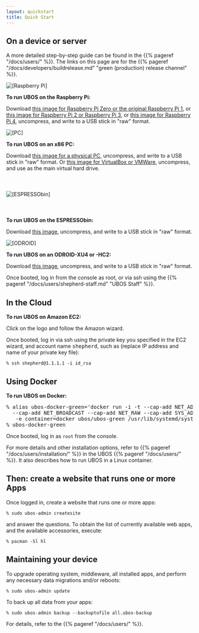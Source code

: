 ```yaml
---
layout: quickstart
title: Quick Start
---
```


## On a device or server

A more detailed step-by-step guide can be found in the {{% pageref "/docs/users/" %}}.
The links on this page are for the {{% pageref "/docs/developers/buildrelease.md" "green (production) release channel" %}}.

<div class="platforms">
 <div>
  <img src="/images/rpi-83x100.png" alt="[Raspberry Pi]">
  <p><b>To run UBOS on the Raspberry Pi:</b></p>
  <p>Download <a href="http://depot.ubos.net/green/armv6h/images/ubos_green_armv6h-rpi_LATEST.img.xz">this
     image for Raspberry Pi&nbsp;Zero or the original Raspberry Pi 1</a>, or
     <a href="http://depot.ubos.net/green/armv7h/images/ubos_green_armv7h-rpi2_LATEST.img.xz">this
     image for Raspberry Pi&nbsp;2 or Raspberry Pi&nbsp;3</a>, or
     <a href="http://depot.ubos.net/green/armv7h/images/ubos_green_armv7h-rpi4_LATEST.img.xz">this
     image for Raspberry Pi&nbsp;4</a>,
     uncompress, and write to a USB stick in "raw" format.</p>
 </div>
 <div>
  <img src="/images/pc-79x100.png" alt="[PC]">
  <p><b>To run UBOS on an x86 PC:</b></p>
  <p>Download <a href="http://depot.ubos.net/green/x86_64/images/ubos_green_x86_64-pc_LATEST.img.xz">this
     image for a physical PC</a>, uncompress, and write to a USB stick in "raw" format. Or
     <a href="http://depot.ubos.net/green/x86_64/images/ubos_green_x86_64-vbox_LATEST.vmdk.xz">this
     image for VirtualBox or VMWare</a>, uncompress, and use as the main virtual hard drive.</p>
 </div>
</div>
<div class="platforms">
 <div>
  <img src="/images/espressobin-175x22.png" alt="[ESPRESSObin]" style="margin: 39px 0">
  <p><b>To run UBOS on the ESPRESSObin:</b></p>
  <p>Download <a href="http://depot.ubos.net/green/aarch64/images/ubos_green_aarch64-espressobin_LATEST.img.xz">this
     image</a>, uncompress, and write to a USB stick in "raw" format.</p>
 </div>
 <div>
  <img src="/images/hardkernel-95x100.png" alt="[ODROID]" style="">
  <p><b>To run UBOS on an ODROID-XU4 or -HC2:</b></p>
  <p>Download <a href="http://depot.ubos.net/green/aarch64/images/ubos_green_armv7h-odroid-xu3_LATEST.img.xz">this
     image</a>, uncompress, and write to a USB stick in "raw" format.</p>
 </div>
</div>

Once booted, log in from the console as root, or via ssh using the
{{% pageref "/docs/users/shepherd-staff.md" "UBOS Staff" %}}.

<h2>In the Cloud</h2>
<div class="platforms">
 <div>
  <p><b>To run UBOS on Amazon EC2:</b></p>
  <script id="ubos-amazon-ec2-image-latest" src="/include/amazon-ec2-image-latest.js"></script>
  <p>Click on the logo and follow the Amazon wizard.</p>
 </div>
</div>

Once booted, log in via ssh using the private key you specified in the EC2 wizard, and
account name <tt>shepherd</tt>, such as (replace IP address and name of your private key
file):

    % ssh shepherd@1.1.1.1 -i id_rsa

<h2>Using Docker</h2>
<div class="platforms">
 <div>
  <p><b>To run UBOS on Docker:</b></p>
  <pre style="max-width: 100%">% alias ubos-docker-green='docker run -i -t --cap-add NET_ADMIN --cap-add NET_BIND_SERVICE
  --cap-add NET_BROADCAST --cap-add NET_RAW --cap-add SYS_ADMIN -v /sys/fs/cgroup:/sys/fs/cgroup:ro
   -e container=docker ubos/ubos-green /usr/lib/systemd/systemd'
% ubos-docker-green</pre>
 </div>
</div>

Once booted, log in as ``root`` from the console.

For more details and other installation options, refer to
{{% pageref "/docs/users/installation/" %}} in the UBOS {{% pageref "/docs/users/" %}}.
It also describes how to run UBOS in a Linux container.

## Then: create a website that runs one or more Apps

Once logged in, create a website that runs one or more apps:

```
% sudo ubos-admin createsite
```

and answer the questions. To obtain the list of currently available web apps,
and the available accessories, execute:

```
% pacman -Sl hl
```

## Maintaining your device

To upgrade operating system, middleware, all installed apps, and perform any
necessary data migrations and/or reboots:

```
% sudo ubos-admin update
```

To back up all data from your apps:

```
% sudo ubos-admin backup --backuptofile all.ubos-backup
```

For details, refer to the {{% pageref "/docs/users/" %}}.
